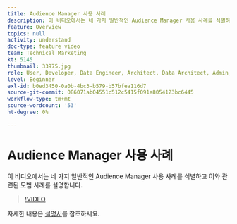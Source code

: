 ```yaml
---
title: Audience Manager 사용 사례
description: 이 비디오에서는 네 가지 일반적인 Audience Manager 사용 사례를 식별하고 이와 관련된 모범 사례를 설명합니다.
feature: Overview
topics: null
activity: understand
doc-type: feature video
team: Technical Marketing
kt: 5145
thumbnail: 33975.jpg
role: User, Developer, Data Engineer, Architect, Data Architect, Admin, Leader
level: Beginner
exl-id: b0ed3450-0a0b-4bc3-b579-b57bfea116d7
source-git-commit: 086071ab04551c512c5415f091a8054123bc6445
workflow-type: tm+mt
source-wordcount: '53'
ht-degree: 0%

---
```


# Audience Manager 사용 사례

이 비디오에서는 네 가지 일반적인 Audience Manager 사용 사례를 식별하고 이와 관련된 모범 사례를 설명합니다.

>[!VIDEO](https://video.tv.adobe.com/v/37275/?quality=12&captions=kor)

자세한 내용은 [설명서](https://experienceleague.adobe.com/docs/audience-manager/user-guide/aam-home.html?lang=ko)를 참조하세요.
